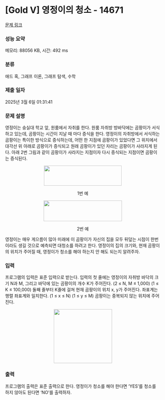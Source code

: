 # [Gold V] 영정이의 청소 - 14671 

[문제 링크](https://www.acmicpc.net/problem/14671) 

### 성능 요약

메모리: 88056 KB, 시간: 492 ms

### 분류

애드 혹, 그래프 이론, 그래프 탐색, 수학

### 제출 일자

2025년 3월 6일 01:31:41

### 문제 설명

<p>영정이는 숭실대 학교 앞, 원룸에서 자취를 한다. 원룸 자취방 방바닥에는 곰팡이가 서식하고 있는데, 곰팡이는 시간이 지날 때 마다 증식을 한다. 영정이의 자취방에서 서식하는 곰팡이는 특이한 방식으로 증식하는데, 어떤 한 지점에 곰팡이가 있었다면 그 위치에서 대각선 위 아래로 곰팡이가 증식되고 원래 곰팡이가 있던 자리는 곰팡이가 사라지게 된다. 아래 2번 그림과 같이 곰팡이가 사라지는 지점이자 다시 증식되는 지점이면 곰팡이는 증식된다.</p>

<p style="text-align:center"><img alt="" src="https://onlinejudgeimages.s3-ap-northeast-1.amazonaws.com/problem/14671/1.png" style="height:65px; width:252px"></p>

<p style="text-align:center">1번 예</p>

<p style="text-align:center"><img alt="" src="https://onlinejudgeimages.s3-ap-northeast-1.amazonaws.com/problem/14671/2.png" style="height:67px; width:254px"></p>

<p style="text-align:center">2번 예</p>

<p>영정이는 매우 게으름이 많아 미래에 이 곰팡이가 자신의 집을 모두 뒤덮는 시점이 한번이라도 생길 것으로 예측되면 대청소를 하려고 한다. 영정이의 집의 크기와, 현재 곰팡이의 위치가 주어질 때, 영정이가 청소를 해야 하는지 안 해도 되는지 알려주자.</p>

### 입력 

 <p>프로그램의 입력은 표준 입력으로 받는다. 입력의 첫 줄에는 영정이의 자취방 바닥의 크기 N과 M, 그리고 바닥에 있는 곰팡이의 개수 K가 주어진다. (2 ≤ N, M ≤ 1,000) (1 ≤ K ≤ 100,000) 둘째 줄부터 K줄에 걸쳐 현재 곰팡이의 위치 x, y가 주어진다. 좌표계는 행렬 좌표계와 일치한다. (1 ≤ x ≤ N) (1 ≤ y ≤ M) 곰팡이는 중복되지 않는 위치에 주어진다.</p>

<p style="text-align:center"><img alt="" src="https://onlinejudgeimages.s3-ap-northeast-1.amazonaws.com/problem/14671/3.png" style="height:175px; width:189px"></p>

### 출력 

 <p>프로그램의 출력은 표준 출력으로 한다. 영정이가 청소를 해야 한다면 ‘YES’를 청소를 하지 않아도 된다면 ‘NO’를 출력하자.</p>


